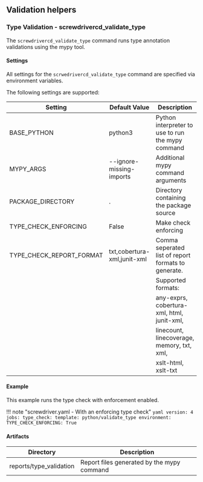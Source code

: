 ## Validation helpers


### Type Validation - screwdrivercd_validate_type
 
The `screwdrivercd_validate_type` command runs type annotation validations using the mypy tool.

#### Settings

All settings for the `scrwedrivercd_validate_type` command are specified via environment variables.

The following settings are supported:

| Setting                  | Default Value               | Description                                         |
| ------------------------ | --------------------------- | --------------------------- |
| BASE_PYTHON              | python3                     | Python interpreter to use to run the mypy command                          |
| MYPY_ARGS                | --ignore-missing-imports    | Additional mypy command arguments                   |
| PACKAGE_DIRECTORY        | .                           | Directory containing the package source |
| TYPE_CHECK_ENFORCING     | False                       | Make check enforcing                                |
| TYPE_CHECK_REPORT_FORMAT | txt,cobertura-xml,junit-xml | Comma seperated list of report formats to generate. |
|                          |                             | Supported formats:                                  |
|                          |                             | any-exprs, cobertura-xml, html, junit-xml,          |
|                          |                             | linecount, linecoverage, memory, txt, xml,          |
|                          |                             | xslt-html, xslt-txt                                 |


#### Example

This example runs the type check with enforcement enabled.

!!! note "screwdriver.yaml - With an enforcing type check"
    ```yaml
    version: 4
    jobs:
        type_check:
            template: python/validate_type
            environment:
                TYPE_CHECK_ENFORCING: True
    ```

#### Artifacts

| Directory | Description |
| --------- | ----------- |
| reports/type_validation | Report files generated by the mypy command |

